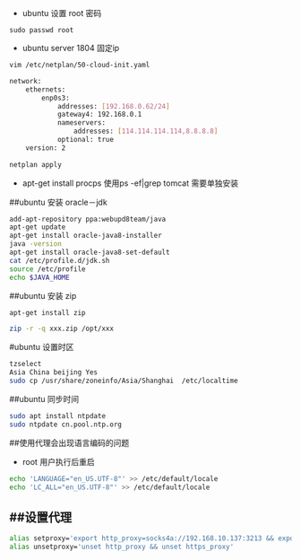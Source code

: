 - ubuntu 设置 root 密码

```
sudo passwd root
```

- ubuntu server 1804 固定ip

```sh
vim /etc/netplan/50-cloud-init.yaml

network:
    ethernets:
        enp0s3:
            addresses: [192.168.0.62/24]
            gateway4: 192.168.0.1
            nameservers:
                addresses: [114.114.114.114,8.8.8.8]
            optional: true
    version: 2
    
netplan apply

```

- apt-get install procps 使用ps -ef|grep tomcat 需要单独安装

##ubuntu 安装 oracle－jdk 

```sh
add-apt-repository ppa:webupd8team/java
apt-get update
apt-get install oracle-java8-installer
java -version
apt-get install oracle-java8-set-default
cat /etc/profile.d/jdk.sh
source /etc/profile
echo $JAVA_HOME
```

##ubuntu 安装 zip

```sh
apt-get install zip

zip -r -q xxx.zip /opt/xxx
```
 
 
#ubuntu 设置时区

```sh
tzselect
Asia China beijing Yes
sudo cp /usr/share/zoneinfo/Asia/Shanghai  /etc/localtime
```

##ubuntu 同步时间

```sh
sudo apt install ntpdate
sudo ntpdate cn.pool.ntp.org
```

##使用代理会出现语言编码的问题
- root 用户执行后重启
```sh
echo 'LANGUAGE="en_US.UTF-8"' >> /etc/default/locale
echo 'LC_ALL="en_US.UTF-8"' >> /etc/default/locale
```

##设置代理
- 
```sh
alias setproxy='export http_proxy=socks4a://192.168.10.137:3213 && export https_proxy=$http_proxy'
alias unsetproxy='unset http_proxy && unset https_proxy'
```